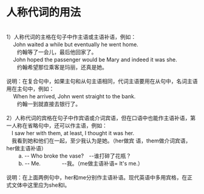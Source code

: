 # 人称代词的用法
<br>
1）人称代词的主格在句子中作主语或主语补语，例如：<br>
　 John waited a while but eventually he went home.<br>
　　约翰等了一会儿，最后他回家了。<br>
　 John hoped the passenger would be Mary and indeed it was she.<br>
　　约翰希望那位乘客是玛丽，还真是她。<br>
<br>
说明：在复合句中，如果主句和从句主语相同，代词主语要用在从句中，名词主语用在主句中，例如：<br>
　 When he arrived, John went straight to the bank.<br>
　　约翰一到就直接去银行了。<br>
<br>
2）人称代词的宾格在句子中作宾语或介词宾语，但在口语中也能作主语补语，第一人称在省略句中，还可以作主语，例如：<br>
　I saw her with them, at least, I thought it was her.<br>
　我看到她和他们在一起，至少我认为是她。（her做宾 语，them做介词宾语，her做主语补语）<br>
　　 a. -- Who broke the vase?　--谁打碎了花瓶？<br>
　　 b. -- Me.　　　　--我。（me做主语补语= It's me.）<br>
<br>
说明：在上面两例句中，her和me分别作主语补语。现代英语中多用宾格，在正式文体中这里应为she和I。